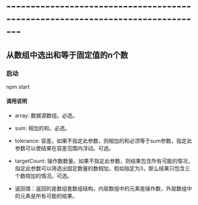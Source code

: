 # -------------------------------------------------------------------------------

## 从数组中选出和等于固定值的n个数

### 启动

npm start

#### 调用说明

+ array: 数据源数组。必选。

+ sum: 相加的和。必选。

+ tolerance: 容差。如果不指定此参数，则相加的和必须等于sum参数，指定此参数可以使结果在容差范围内浮动。可选。

+ targetCount: 操作数数量。如果不指定此参数，则结果包含所有可能的情况，指定此参数可以筛选出固定数量的数相加，假如指定为3，那么结果只包含三个数相加的情况。可选。

+ 返回值：返回的是数组套数组结构，内层数组中的元素是操作数，外层数组中的元素是所有可能的结果。
